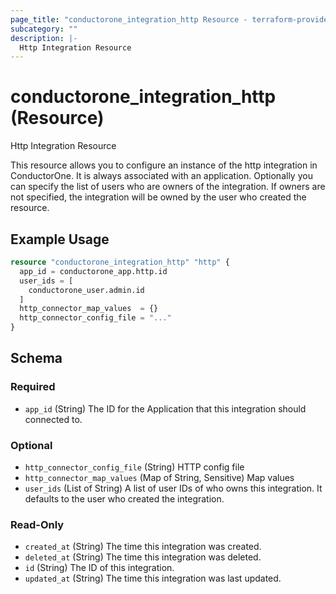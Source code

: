 ```yaml
---
page_title: "conductorone_integration_http Resource - terraform-provider-conductorone"
subcategory: ""
description: |-
  Http Integration Resource
---
```


# conductorone_integration_http (Resource)

Http Integration Resource

This resource allows you to configure an instance of the http integration in ConductorOne.
It is always associated with an application. Optionally you can specify the list of users who are owners of the integration.
If owners are not specified, the integration will be owned by the user who created the resource.

## Example Usage

```terraform
resource "conductorone_integration_http" "http" {
  app_id = conductorone_app.http.id
  user_ids = [
    conductorone_user.admin.id
  ]
  http_connector_map_values  = {}
  http_connector_config_file = "..."
}
```

<!-- schema generated by tfplugindocs -->
## Schema

### Required

- `app_id` (String) The ID for the Application that this integration should connected to.

### Optional

- `http_connector_config_file` (String) HTTP config file
- `http_connector_map_values` (Map of String, Sensitive) Map values
- `user_ids` (List of String) A list of user IDs of who owns this integration. It defaults to the user who created the integration.

### Read-Only

- `created_at` (String) The time this integration was created.
- `deleted_at` (String) The time this integration was deleted.
- `id` (String) The ID of this integration.
- `updated_at` (String) The time this integration was last updated.
